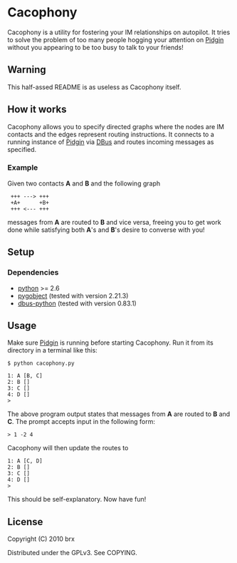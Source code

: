 # Cacophony #

Cacophony is a utility for fostering your IM relationships on
autopilot. It tries to solve the problem of too many people hogging
your attention on [Pidgin](http://www.pidgin.im) without you appearing
to be too busy to talk to your friends!

## Warning ##

This half-assed README is as useless as Cacophony itself.

## How it works ##

Cacophony allows you to specify directed graphs where the nodes are IM
contacts and the edges represent routing instructions. It connects to
a running instance of [Pidgin](http://www.pidgin.im) via
[DBus](http://dbus.freedesktop.org) and routes incoming messages as
specified.

### Example ###

Given two contacts **A** and **B** and the following graph

     +++ ---> +++
     +A+      +B+
     +++ <--- +++

messages from **A** are routed to **B** and vice versa, freeing you to
get work done while satisfying both **A**'s and **B**'s desire to
converse with you!

## Setup ##

### Dependencies ###

- [python](http://www.python.org/) >= 2.6
- [pygobject](http://www.pygtk.org/) (tested with version 2.21.3)
- [dbus-python](http://cgit.freedesktop.org/dbus/dbus-python/) (tested with version 0.83.1)

## Usage ##

Make sure [Pidgin](http://www.pidgin.im) is running before starting
Cacophony. Run it from its directory in a terminal like this:

    $ python cacophony.py

    1: A [B, C]
    2: B []
    3: C []
    4: D []
    >

The above program output states that messages from **A** are routed to
**B** and **C**. The prompt accepts input in the following form:

    > 1 -2 4

Cacophony will then update the routes to

    1: A [C, D]
    2: B []
    3: C []
    4: D []
    >

This should be self-explanatory. Now have fun!

## License ##

Copyright (C) 2010 brx

Distributed under the GPLv3. See COPYING.

